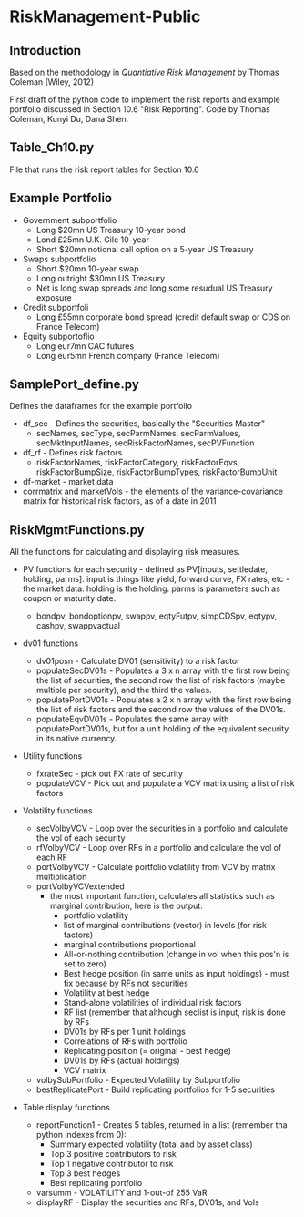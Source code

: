 # RiskManagement-Public

## Introduction

Based on the methodology in _Quantiative Risk Management_ by Thomas Coleman (Wiley, 2012)

First draft of the python code to implement the risk reports and example portfolio discussed in Section 10.6 "Risk Reporting". Code by Thomas Coleman, Kunyi Du, Dana Shen.

## Table_Ch10.py

File that runs the risk report tables for Section 10.6


## Example Portfolio
+ Government subportfolio
  + Long $20mn US Treasury 10-year bond
  + Lond £25mn U.K. Gile 10-year
  + Short $20mn notional call option on a 5-year US Treasury
+ Swaps subportfolio
  + Short $20mn 10-year swap
  + Long outright $30mn US Treasury 
  + Net is long swap spreads and long some resudual US Treasury exposure
+ Credit subportfoli
  + Long £55mn corporate bond spread (credit default swap or CDS on France Telecom)
+ Equity subportoflio
  + Long eur7mn CAC futures
  + Long eur5mn French company (France Telecom)


## SamplePort_define.py

Defines the dataframes for the example portfolio
+ df_sec - Defines the securities, basically the "Securities Master"
  + secNames, secType, secParmNames, secParmValues, secMktInputNames, secRiskFactorNames, secPVFunction
+ df_rf - Defines risk factors
  + riskFactorNames, riskFactorCategory, riskFactorEqvs, riskFactorBumpSize, riskFactorBumpTypes, riskFactorBumpUnit
+ df-market - market data
+ corrmatrix and marketVols - the elements of the variance-covariance matrix for historical risk factors, as of a date in 2011

## RiskMgmtFunctions.py

All the functions for calculating and displaying risk measures. 

+ PV functions for each security - defined as PV[inputs, settledate, holding, parms]. input is things like yield, forward curve, FX rates, etc - the market data. holding is the holding. parms is parameters such as coupon or maturity date.
  +   bondpv, bondoptionpv, swappv, eqtyFutpv, simpCDSpv, eqtypv, cashpv, swappvactual

+ dv01 functions
  + dv01posn - Calculate DV01 (sensitivity) to a risk factor
  + populateSecDV01s - Populates a 3 x n array with the first row being the list of securities, the second row the list of risk factors (maybe multiple per security), and the third the values.
  + populatePortDV01s - Populates a 2 x n array with the first row being the list of risk factors and the second row the values of the DV01s. 
  + populateEqvDV01s - Populates the same array with populatePortDV01s, but for a unit holding of the equivalent security in its native currency.

+ Utility functions
  + fxrateSec - pick out FX rate of security
  + populateVCV - Pick out and populate a VCV matrix using a list of risk factors

+ Volatility functions
  + secVolbyVCV - Loop over the securities in a portfolio and calculate the vol of each security
  + rfVolbyVCV -  Loop over RFs in a portfolio and calculate the vol of each RF
  + portVolbyVCV -  Calculate portfolio volatility from VCV by matrix multiplication
  + portVolbyVCVextended 
    + the most important function, calculates all statistics such as marginal contribution, here is the output:
      + portfolio volatility 
      + list of marginal contributions (vector) in levels (for risk factors)
      + marginal contributions proportional
      + All-or-nothing contribution (change in vol when this pos'n is set to zero)
      + Best hedge position (in same units as input holdings) - must fix because by RFs not securities
      + Volatility at best hedge
      + Stand-alone volatilities of individual risk factors
      + RF list (remember that although seclist is input, risk is done by RFs
      + DV01s by RFs per 1 unit holdings
      + Correlations of RFs with portfolio
      + Replicating position (= original - best hedge)
      + DV01s by RFs (actual holdings)
      + VCV matrix 
  + volbySubPortfolio - Expected Volatility by Subportfolio
  + bestReplicatePort - Build replicating portfolios for 1-5 securities

+ Table display functions
  + reportFunction1 - Creates 5 tables, returned in a list (remember tha python indexes from 0):
    + Summary expected volatility (total and by asset class)
    + Top 3 positive contributors to risk
    + Top 1 negative contributor to risk
    + Top 3 best hedges
    + Best replicating portfolio
  + varsumm - VOLATILITY and 1-out-of 255 VaR 
  + displayRF - Display the securities and RFs, DV01s, and Vols
